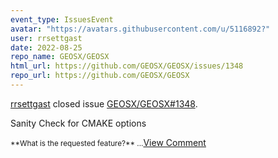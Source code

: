 ```yaml
---
event_type: IssuesEvent
avatar: "https://avatars.githubusercontent.com/u/5116892?"
user: rrsettgast
date: 2022-08-25
repo_name: GEOSX/GEOSX
html_url: https://github.com/GEOSX/GEOSX/issues/1348
repo_url: https://github.com/GEOSX/GEOSX
---
```


<a href='https://github.com/rrsettgast' target='_blank'>rrsettgast</a> closed issue <a href='https://github.com/GEOSX/GEOSX/issues/1348' target='_blank'>GEOSX/GEOSX#1348</a>.

<p>Sanity Check for CMAKE options</p><small>**What is the requested feature?**...</small><a href='https://github.com/GEOSX/GEOSX/issues/1348' target='_blank'>View Comment</a>